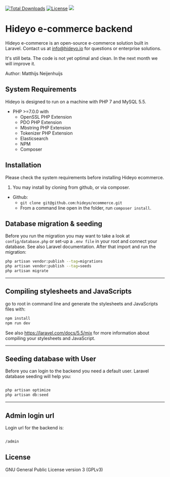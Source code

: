 <a href="https://packagist.org/packages/hideyo/ecommerce"><img src="https://poser.pugx.org/hideyo/ecommerce/d/total.svg" alt="Total Downloads"></a>
<a href="https://packagist.org/packages/hideyo/ecommerce"><img src="https://poser.pugx.org/hideyo/ecommerce/license.svg" alt="License"></a>
<a href="https://scrutinizer-ci.com/g/hideyo/ecommerce"><img src="https://scrutinizer-ci.com/g/hideyo/ecommerce/badges/quality-score.png?b=master"></a>

# Hideyo e-commerce backend
Hideyo e-commerce is an open-source e-commerce solution built in Laravel.  Contact us at info@hideyo.io for questions or enterprise solutions. 

It's still beta. The code is not yet optimal and clean. In the next month we will improve it. 

Author: Matthijs Neijenhuijs


## System Requirements

Hideyo is designed to run on a machine with PHP 7 and MySQL 5.5.

* PHP >=7.0.0 with
    * OpenSSL PHP Extension
    * PDO PHP Extension
    * Mbstring PHP Extension
    * Tokenizer PHP Extension
    * Elasticsearch
    * NPM
    * Composer

## Installation

Please check the system requirements before installing Hideyo ecommerce.

1. You may install by cloning from github, or via composer.
  * Github:
    * `git clone git@github.com:hideyo/ecommerce.git`
    * From a command line open in the folder, run `composer install`.



## Database migration & seeding
Before you run the migration you may want to take a look at `config/database.php` or set-up a `.env file` in your root and connect your database. See also Laravel documentation. After that import and run the migration:
```bash
php artisan vendor:publish --tag=migrations
php artisan vendor:publish --tag=seeds
php artisan migrate


```

----

## Compiling stylesheets and JavaScripts

go to root in command line and generate the stylesheets and JavaScripts files with:
```bash
npm install
npm run dev
```

See also https://laravel.com/docs/5.5/mix for more information about compiling your stylesheets and JavaScript.

----

## Seeding database with User
Before you can login to the backend you need a default user. Laravel database seeding will help you: 
```bash

php artisan optimize
php artisan db:seed 
```


---
## Admin login url

Login url for the backend is:
```bash

/admin
```

## License

GNU General Public License version 3 (GPLv3)



